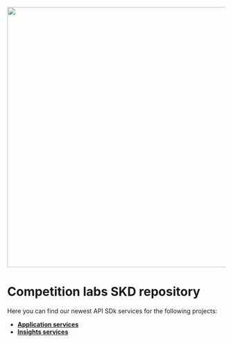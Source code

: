 <p align="center">
    <img width="600" src="https://www.competitionlabs.com/wp-content/uploads/2020/01/Logo-v4.svg"><br/>
</p>

# Competition labs SKD repository
Here you can find our newest API SDk services for the following projects:
* [**Application services**](competitionlabs-application-services-sdk)
* [**Insights services**](competitionlabs-insights-services-sdk)
